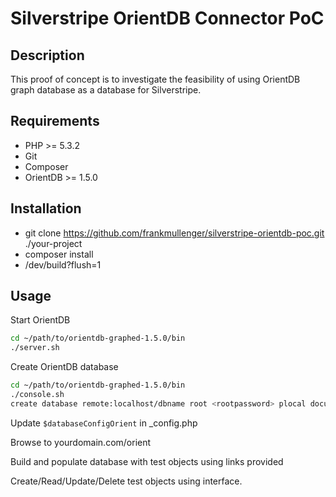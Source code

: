 # Silverstripe OrientDB Connector PoC

## Description

This proof of concept is to investigate the feasibility of using OrientDB graph database as a database for Silverstripe.

## Requirements

* PHP >= 5.3.2
* Git
* Composer
* OrientDB >= 1.5.0

## Installation

* git clone https://github.com/frankmullenger/silverstripe-orientdb-poc.git ./your-project
* composer install
* /dev/build?flush=1

## Usage

Start OrientDB

```bash
cd ~/path/to/orientdb-graphed-1.5.0/bin
./server.sh
```

Create OrientDB database

```bash
cd ~/path/to/orientdb-graphed-1.5.0/bin
./console.sh
create database remote:localhost/dbname root <rootpassword> plocal document
```

Update ```$databaseConfigOrient``` in _config.php

Browse to yourdomain.com/orient

Build and populate database with test objects using links provided

Create/Read/Update/Delete test objects using interface.